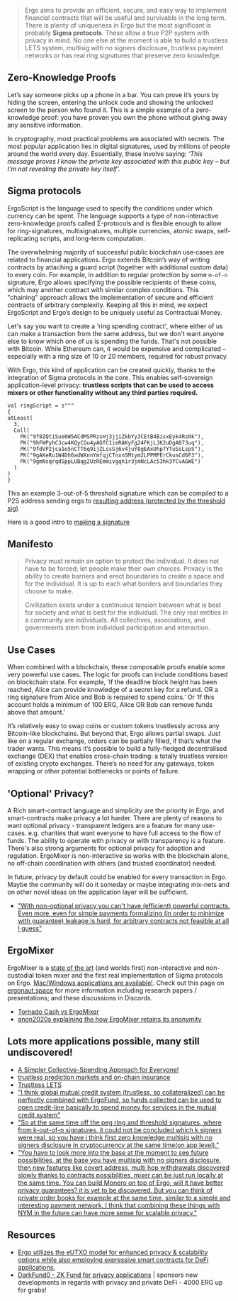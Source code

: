 > Ergo aims to provide an efficient, secure, and easy way to implement financial contracts that will be useful and survivable in the long term. There is plenty of uniqueness in Ergo but the most significant is probably **Sigma protocols**. These allow a true P2P system with privacy in mind. No one else at the moment is able to build a trustless LETS system, multisig with no signers disclosure, trustless payment networks or has real ring signatures that preserve zero knowledge.


## Zero-Knowledge Proofs

Let’s say someone picks up a phone in a bar. You can prove it’s yours by hiding the screen, entering the unlock code and showing the unlocked screen to the person who found it. This is a simple example of a zero-knowledge proof: you have proven you own the phone without giving away any sensitive information.

In cryptography, most practical problems are associated with secrets. The most popular application lies in digital signatures, used by millions of people around the world every day. Essentially, these involve saying: *‘This message proves I know the private key associated with this public key – but I’m not revealing the private key itself’.*

##  Sigma protocols

ErgoScript is the language used to specify the conditions under which currency can be spent. The language supports a type of non-interactive zero-knowledge proofs called Σ-protocols and is flexible enough to allow for ring-signatures, multisignatures, multiple currencies, atomic swaps, self-replicating scripts, and long-term computation.

The overwhelming majority of successful public blockchain use‐cases are related to financial applications. Ergo extends Bitcoin’s way of writing contracts by attaching a guard script (together with additional custom data) to every coin. For example, in addition to regular protection by some `m‐of‐n` signature, Ergo allows specifying the possible recipients of these coins, which may another contract with similar complex conditions. This "chaining" approach allows the implementation of secure and efficient contracts of arbitrary complexity. Keeping all this in mind, we expect ErgoScript and Ergo’s design to be uniquely useful as Contractual Money.

Let's say you want to create a 'ring spending contract', where either of us can make a transaction from the same address, but we don't want anyone else to know which one of us is spending the funds. That's not possible with Bitcoin. While Ethereum can, it would be expensive and complicated – especially with a ring size of 10 or 20 members, required for robust privacy.

With Ergo, this kind of application can be created quickly, thanks to the integration of Sigma protocols in the core. This enables self-sovereign application-level privacy: **trustless scripts that can be used to access mixers or other functionality without any third parties required.**

    val ringScript = s"""
    {
    atLeast(
      3, 
      Coll(
        PK("9f8ZQt1Sue6W5ACdMSPRzsHj3jjiZkbYy3CEtB4BisxEyk4RsNk"), 
        PK("9hFWPyhCJcw4KQyCGu4yAGfC1ieRAKyFg24FKjLJK2uDgA873uq"), 
        PK("9fdVP2jca1e5nCTT6q9ijZLssGj6v4juY8gEAxUhp7YTuSsLspS"), 
        PK("9gAKeRu1W4Dh6adWXnnYmfqjCTnxnSMtym2LPPMPErCkusCd6F3"),
        PK("9gmNsqrqdSppLUBqg2UzREmmivgqh1r3jmNcLAc53hk3YCvAGWE")
      )
    )
    }


This an example 3-out-of-5 threshold signature which can be compiled to a P2S address sending ergs to [resulting address (protected by the threshold sig)](https://wallet.plutomonkey.com/p2s/?source=ewphdExlYXN0KAogIDMsIAogIENvbGwoCiAgICBQSygiOWY4WlF0MVN1ZTZXNUFDZE1TUFJ6c0hqM2pqaVprYll5M0NFdEI0QmlzeEV5azRSc05rIiksIAogICAgUEsoIjloRldQeWhDSmN3NEtReUNHdTR5QUdmQzFpZVJBS3lGZzI0RktqTEpLMnVEZ0E4NzN1cSIpLCAKICAgIFBLKCI5ZmRWUDJqY2ExZTVuQ1RUNnE5aWpaTHNzR2o2djRqdVk4Z0VBeFVocDdZVHVTc0xzcFMiKSwgCiAgICBQSygiOWdBS2VSdTFXNERoNmFkV1hublltZnFqQ1RueG5TTXR5bTJMUFBNUEVyQ2t1c0NkNkYzIiksCiAgICBQSygiOWdtTnNxcnFkU3BwTFVCcWcyVXpSRW1taXZncWgxcjNqbU5jTEFjNTNoazNZQ3ZBR1dFIikKICApCikKfQ==)

Here is a good intro to [making a signature](https://www.youtube.com/watch?v=daP67yp-Czs&list=PLUWruihtE-HtL-JZk8Vb4Yn_H18aE3rb6&index=4)


## Manifesto

> Privacy must remain an option to protect the individual. It does not have to be forced; let people make their own choices. Privacy is the ability to create barriers and erect boundaries to create a space and for the individual. It is up to each what borders and boundaries they choose to make. 
>
> Civilization exists under a continuous tension between what is best for society and what is best for the individual. The only real entities in a community are individuals. All collectives, associations, and governments stem from individual participation and interaction. 


## Use Cases

When combined with a blockchain, these composable proofs enable some very powerful use cases. The logic for proofs can include conditions based on blockchain state. For example, ‘If the deadline block height has been reached, Alice can provide knowledge of a secret key for a refund. OR a ring signature from Alice and Bob is required to spend coins.’ Or ‘If this account holds a minimum of 100 ERG, Alice OR Bob can remove funds above that amount.’

It’s relatively easy to swap coins or custom tokens trustlessly across any Bitcoin-like blockchains. But beyond that, Ergo allows partial swaps. Just like on a regular exchange, orders can be partially filled, if that’s what the trader wants. This means it’s possible to build a fully-fledged decentralised exchange (DEX) that enables cross-chain trading: a totally trustless version of existing crypto exchanges. There’s no need for any gateways, token wrapping or other potential bottlenecks or points of failure.




## 'Optional' Privacy?

A Rich smart-contract language and simplicity are the priority in Ergo, and smart-contracts make privacy a lot harder. There are plenty of reasons to want optional privacy - transparent ledgers are a feature for many use-cases.  e.g. charities  that want everyone to have full access to the flow of funds.   The ability to operate with privacy or with transparency is a feature. 
There's also strong arguments for optional privacy for adoption and regulation. ErgoMixer is non-interactive so works with the blockchain alone, no off-chain coordination with others (and trusted coordinator) needed.

In future, privacy by default could be enabled for every transaction in Ergo. Maybe the community will do it someday or maybe integrating mix-nets and on other novel ideas on the application layer will be sufficient.  

- ["With non-optional privacy you can't have (efficient) powerful contracts. Even more, even for simple payments formalizing (in order to minimize with guarantee) leakage is hard, for arbitrary contracts not feasible at all I guess"](https://discord.com/channels/668903786361651200/668903786902847502/819670159769337938)

## ErgoMixer 

ErgoMixer is a [state of the art](https://ergonaut.space/screenshot_2021-05-15_at_22.26.39.png) (and worlds first) non-interactive and non-custodial token mixer and the first real implementation of Sigma protocols on Ergo. [Mac/Windows applications are available!](https://github.com/ergoMixer/ergoMixBack/releases). Check out this page on [ergonaut.space](https://ergonaut.space/en/ErgoMixer) for more information including research papers / presentations; and these discussions in Discords.

- [Tornado Cash vs ErgoMixer](https://discord.com/channels/668903786361651200/762308254159863818/871703354970103818)
- [anon2020s explaining the how ErgoMixer retains its anonymity](https://discord.com/channels/668903786361651200/762308254159863818/885284185173024799)

## Lots more applications possible, many still undiscovered! 
 
- [A Simpler Collective-Spending Approach for Everyone!](https://www.ergoforum.org/t/a-simpler-collective-spending-approach-for-everyone/476)
- [trustless prediction markets and on-chain insurance](https://discord.com/channels/668903786361651200/668903786902847502/752451091496435762)
- [Trustless LETS](https://ergoplatform.org/en/blog/2019_05_29-exchange/)
- ["I think global mutual credit system (trustless, so collateralized) can be perfectly combined with ErgoFund, so funds collected can be used to open credit-line basically to spend money for services in the mutual credit system"](https://discord.com/channels/668903786361651200/669143871758008321/850130154948919336)
- ["So at the same time off the peg ring and threshold signatures, where from k-out-of-n signatures, it could not be concluded which k signers were real, so you have i think first zero knowledge multisig with no signers disclosure in cryptocurrency at the same time(on app level)."](https://discord.com/channels/668903786361651200/668903786902847502/751154111650594978)
- ["You have to look more into the base at the moment to see future possibilities, at the base you have multisig with no signers disclosure, then new features like covert address, multi hop withdrawals discovered slowly thanks to contracts possibilities, mixer can be just run locally at the same time. You can build Monero on top of Ergo, will it have better privacy guarantees? it is yet to be discovered. But you can think of private order books for example at the same time, similar to a simple and interesting payment network. I think that combining these things with NYM in the future can have more sense for scalable privacy."](https://discord.com/channels/668903786361651200/762308254159863818/879821391644471306)


## Resources


- [Ergo utilizes the eUTXO model for enhanced privacy & scalability options while also employing expressive smart contracts for DeFi applications.](https://ergoplatform.org/en/blog/2021-08-17-ergo-advancing-on-bitcoin/)
- [DarkFund0 - ZK Fund for privacy applications](https://www.ergoforum.org/t/darkfund0-zk-fund-for-privacy-applications/398) | sponsors new developments in regards with privacy and private DeFi - 4000 ERG up for grabs!
